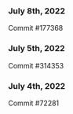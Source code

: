 ### July 8th, 2022

Commit #177368

### July 5th, 2022

Commit #314353


### July 4th, 2022

Commit #72281
